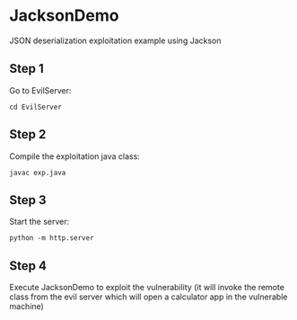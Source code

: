 # JacksonDemo
JSON deserialization exploitation example using Jackson

## Step 1
Go to EvilServer:
``` 
cd EvilServer
```

## Step 2
Compile the exploitation java class:

``` 
javac exp.java
```

## Step 3
Start the server:

``` 
python -m http.server
```

## Step 4
Execute JacksonDemo to exploit the vulnerability (it will invoke the remote class from the evil server which will open a calculator app in the vulnerable machine)
